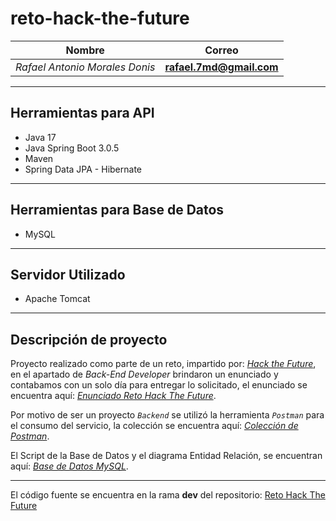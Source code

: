 # reto-hack-the-future

Nombre | Correo
---|---
*Rafael Antonio Morales Donis* | **rafael.7md@gmail.com**

******

Herramientas para API
------
* Java 17
* Java Spring Boot 3.0.5
* Maven
* Spring Data JPA - Hibernate

******

Herramientas para Base de Datos
------
* MySQL

******

Servidor Utilizado
------
* Apache Tomcat

******

## Descripción de proyecto
Proyecto realizado como parte de un reto, impartido por: [*Hack the Future*](https://hackthefuture.dev), en el apartado de *Back-End Developer* brindaron un enunciado y contabamos con un solo día para entregar lo solicitado, el enunciado se encuentra aquí: [*Enunciado Reto Hack The Future*](https://github.com/donis-rafael/reto-hack-the-future/blob/dev/enunciado/Pruebas-tecnicas-Back-end-Developer.pdf).

Por motivo de ser un proyecto *`Backend`* se utilizó la herramienta *`Postman`* para el consumo del servicio, la colección se encuentra aquí: [*Colección de Postman*](https://github.com/donis-rafael/reto-hack-the-future/blob/dev/apidoc/reto-hack.postman_collection.json).

El Script de la Base de Datos y el diagrama Entidad Relación, se encuentran aquí: [*Base de Datos MySQL*](https://github.com/donis-rafael/reto-hack-the-future/tree/dev/base_de_datos).

******

El código fuente se encuentra en la rama **dev** del repositorio: [Reto Hack The Future](https://github.com/donis-rafael/reto-hack-the-future/tree/dev)